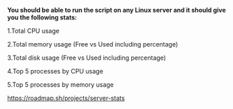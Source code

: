 **You should be able to run the script on any Linux server and it should give you the following stats:**

1.Total CPU usage


2.Total memory usage (Free vs Used including percentage)


3.Total disk usage (Free vs Used including percentage)


4.Top 5 processes by CPU usage


5.Top 5 processes by memory usage



https://roadmap.sh/projects/server-stats
